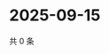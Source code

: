 # 2025-09-15

共 0 条

<!-- BEGIN ZHIHUQUESTIONS -->
<!-- 最后更新时间 Mon Sep 15 2025 14:18:05 GMT+0800 (China Standard Time) -->

<!-- END ZHIHUQUESTIONS -->

